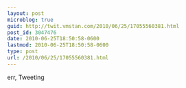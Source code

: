 ```yaml
---
layout: post
microblog: true
guid: http://twit.vmstan.com/2010/06/25/17055560381.html
post_id: 3047476
date: 2010-06-25T18:50:58-0600
lastmod: 2010-06-25T18:50:58-0600
type: post
url: /2010/06/25/17055560381.html
---
```

err, Tweeting
